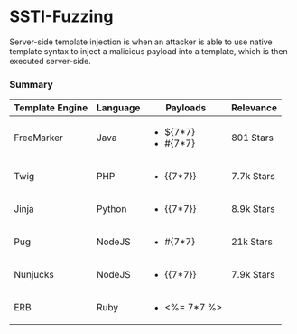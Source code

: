 # SSTI-Fuzzing
Server-side template injection is when an attacker is able to use native template syntax to inject a malicious payload into a template, which is then executed server-side.

### Summary
| Template Engine | Language | Payloads | Relevance |
|-----------------|-------------|----------|-----------|
| FreeMarker | Java | <ul><li>${7\*7}</li><li>#{7\*7}</li></ul> | 801 Stars |
| Twig | PHP| <ul><li>{{7\*7}}</li></ul> | 7.7k Stars |
| Jinja | Python | <ul><li>{{7\*7}}</li></ul> | 8.9k Stars |
| Pug | NodeJS | <ul><li>#{7\*7}</li></ul> | 21k Stars |
| Nunjucks | NodeJS | <ul><li>{{7\*7}}</li></ul> | 7.9k Stars |
| ERB | Ruby | <ul><li><%= 7*7 %></li></ul> |  |
